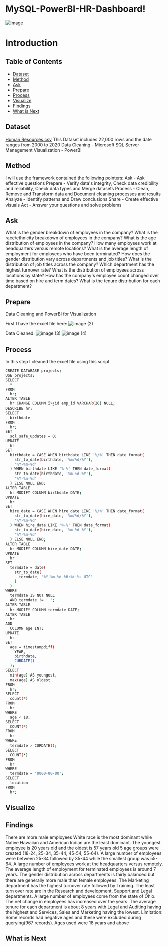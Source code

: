 # MySQL-PowerBI-HR-Dashboard!
![image](https://github.com/TacoBadger/MySQL-PowerBI-HR-Dashboard/assets/11693256/d08d229f-dc9c-455e-8c71-a116aa86f959)

# Introduction

## Table of Contents
- [Dataset](#dataset)
- [Method](#method)
- [Ask](#ask)
- [Prepare](#prepare)
- [Process](#process)
- [Visualize](#visualize)
- [Findings](#findings)
- [What is Next](#what-is-next)




## Dataset
[Human Resources.csv](https://github.com/TacoBadger/MySQL-PowerBI-HR-Dashboard/files/11494160/Human.Resources.csv) 
This Dataset includes 22,000 rows and the date ranges from 2000 to 2020
Data Cleaning - Microsoft SQL Server Management
Visualization - PowerBI

## Method
I will use the framework contained the following pointers:
Ask - Ask effective questions
Prepare - Verify data's integrity, Check data credibility and reliability, Check data types and Merge datasets
Process - Clean, Remove and Transform data and Document cleaning processes and results
Analyze - Identify patterns and Draw conclusions
Share - Create effective visuals
Act - Answer your questions and solve problems

## Ask
What is the gender breakdown of employees in the company?
What is the race/ethnicity breakdown of employees in the company?
What is the age distribution of employees in the company?
How many employees work at headquarters versus remote locations?
What is the average length of employment for employees who have been terminated?
How does the gender distribution vary across departments and job titles?
What is the distribution of job titles across the company?
Which department has the highest turnover rate?
What is the distribution of employees across locations by state?
How has the company's employee count changed over time based on hire and term dates?
What is the tenure distribution for each department?

## Prepare
Data Cleaning and PowerBI for Visualization

First I have the excel file here:
![image (2)](https://github.com/TacoBadger/MySQL-PowerBI-HR-Dashboard/assets/11693256/74b1c310-cc0a-423a-a2b6-f50efd444b0b)

Data Cleaned:
![image (3)](https://github.com/TacoBadger/MySQL-PowerBI-HR-Dashboard/assets/11693256/41088e17-a687-4c29-8473-27e475f5127e)
![image (4)](https://github.com/TacoBadger/MySQL-PowerBI-HR-Dashboard/assets/11693256/3f39b463-fe1b-4b9f-9293-caf290eb6479)

## Process
In this step I cleaned the excel file using this script
```bash
CREATE DATABASE projects;
USE projects;
SELECT 
  * 
FROM 
  hr;
ALTER TABLE 
  hr CHANGE COLUMN ï»¿id emp_id VARCHAR(20) NULL;
DESCRIBE hr;
SELECT 
  birthdate 
FROM 
  hr;
SET 
  sql_safe_updates = 0;
UPDATE 
  hr 
SET 
  birthdate = CASE WHEN birthdate LIKE '%/%' THEN date_format(
    str_to_date(birthdate, '%m/%d/%Y'), 
    '%Y-%m-%d'
  ) WHEN birthdate LIKE '%-%' THEN date_format(
    str_to_date(birthdate, '%m-%d-%Y'), 
    '%Y-%m-%d'
  ) ELSE NULL END;
ALTER TABLE 
  hr MODIFY COLUMN birthdate DATE;
UPDATE 
  hr 
SET 
  hire_date = CASE WHEN hire_date LIKE '%/%' THEN date_format(
    str_to_date(hire_date, '%m/%d/%Y'), 
    '%Y-%m-%d'
  ) WHEN hire_date LIKE '%-%' THEN date_format(
    str_to_date(hire_date, '%m-%d-%Y'), 
    '%Y-%m-%d'
  ) ELSE NULL END;
ALTER TABLE 
  hr MODIFY COLUMN hire_date DATE;
UPDATE 
  hr 
SET 
  termdate = date(
    str_to_date(
      termdate, '%Y-%m-%d %H:%i:%s UTC'
    )
  ) 
WHERE 
  termdate IS NOT NULL 
  AND termdate != ' ';
ALTER TABLE 
  hr MODIFY COLUMN termdate DATE;
ALTER TABLE 
  hr 
ADD 
  COLUMN age INT;
UPDATE 
  hr 
SET 
  age = timestampdiff(
    YEAR, 
    birthdate, 
    CURDATE()
  );
SELECT 
  min(age) AS youngest, 
  max(age) AS oldest 
FROM 
  hr;
SELECT 
  count(*) 
FROM 
  hr 
WHERE 
  age < 18;
SELECT 
  COUNT(*) 
FROM 
  hr 
WHERE 
  termdate > CURDATE();
SELECT 
  COUNT(*) 
FROM 
  hr 
WHERE 
  termdate = '0000-00-00';
SELECT 
  location 
FROM 
  hr;

```
## Visualize



## Findings
There are more male employees
White race is the most dominant while Native Hawaiian and American Indian are the least dominant.
The youngest employee is 20 years old and the oldest is 57 years old
5 age groups were created (18-24, 25-34, 35-44, 45-54, 55-64). A large number of employees were between 25-34 followed by 35-44 while the smallest group was 55-64.
A large number of employees work at the headquarters versus remotely.
The average length of employment for terminated employees is around 7 years.
The gender distribution across departments is fairly balanced but there are generally more male than female employees.
The Marketing department has the highest turnover rate followed by Training. The least turn over rate are in the Research and development, Support and Legal departments.
A large number of employees come from the state of Ohio.
The net change in employees has increased over the years.
The average tenure for each department is about 8 years with Legal and Auditing having the highest and Services, Sales and Marketing having the lowest.
Limitation:
Some records had negative ages and these were excluded during querying(967 records). Ages used were 18 years and above

## What is Next
